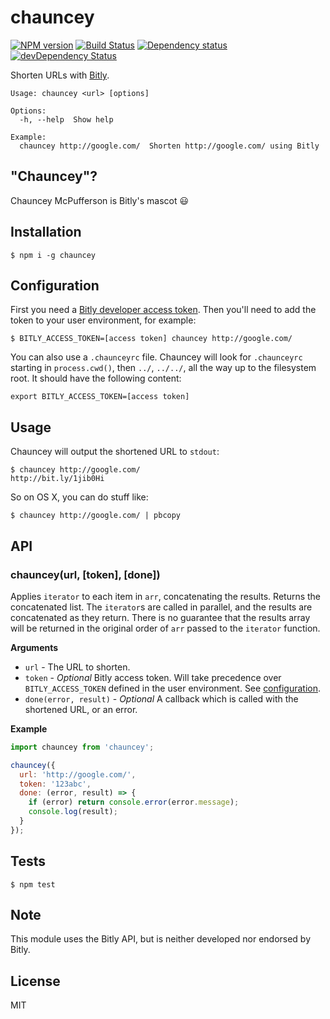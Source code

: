 # chauncey

[![NPM version](https://badge.fury.io/js/chauncey.svg)](http://badge.fury.io/js/chauncey)
[![Build Status](https://travis-ci.org/tanem/chauncey.png?branch=master)](https://travis-ci.org/tanem/chauncey)
[![Dependency status](https://david-dm.org/tanem/chauncey.svg)](https://david-dm.org/tanem/chauncey)
[![devDependency Status](https://david-dm.org/tanem/chauncey/dev-status.svg)](https://david-dm.org/tanem/chauncey#info=devDependencies)

Shorten URLs with [Bitly](https://bitly.com/).

```
Usage: chauncey <url> [options]

Options:
  -h, --help  Show help

Example:
  chauncey http://google.com/  Shorten http://google.com/ using Bitly
```

## "Chauncey"?

Chauncey McPufferson is Bitly's mascot :smiley:

## Installation

```
$ npm i -g chauncey
```

## Configuration

First you need a [Bitly developer access token](http://dev.bitly.com/authentication.html). Then you'll need to add the token to your user environment, for example:

```
$ BITLY_ACCESS_TOKEN=[access token] chauncey http://google.com/
```

You can also use a `.chaunceyrc` file. Chauncey will look for `.chaunceyrc` starting in `process.cwd()`, then `../`, `../../`, all the way up to the filesystem root. It should have the following content:

```
export BITLY_ACCESS_TOKEN=[access token]
```

## Usage

Chauncey will output the shortened URL to `stdout`:

```
$ chauncey http://google.com/
http://bit.ly/1jib0Hi
```

So on OS X, you can do stuff like:

```
$ chauncey http://google.com/ | pbcopy
```

## API

### chauncey(url, [token], [done])

Applies `iterator` to each item in `arr`, concatenating the results. Returns the
concatenated list. The `iterator`s are called in parallel, and the results are
concatenated as they return. There is no guarantee that the results array will
be returned in the original order of `arr` passed to the `iterator` function.

__Arguments__

* `url` - The URL to shorten.
* `token` - *Optional* Bitly access token. Will take precedence over `BITLY_ACCESS_TOKEN` defined in the user environment. See [configuration](#configuration).
* `done(error, result)` - *Optional* A callback which is called with the shortened URL, or an error.

__Example__

```js
import chauncey from 'chauncey';

chauncey({
  url: 'http://google.com/',
  token: '123abc',
  done: (error, result) => {
    if (error) return console.error(error.message);
    console.log(result);
  }
});
```

## Tests

```
$ npm test
```

## Note

This module uses the Bitly API, but is neither developed nor endorsed by Bitly.

## License

MIT